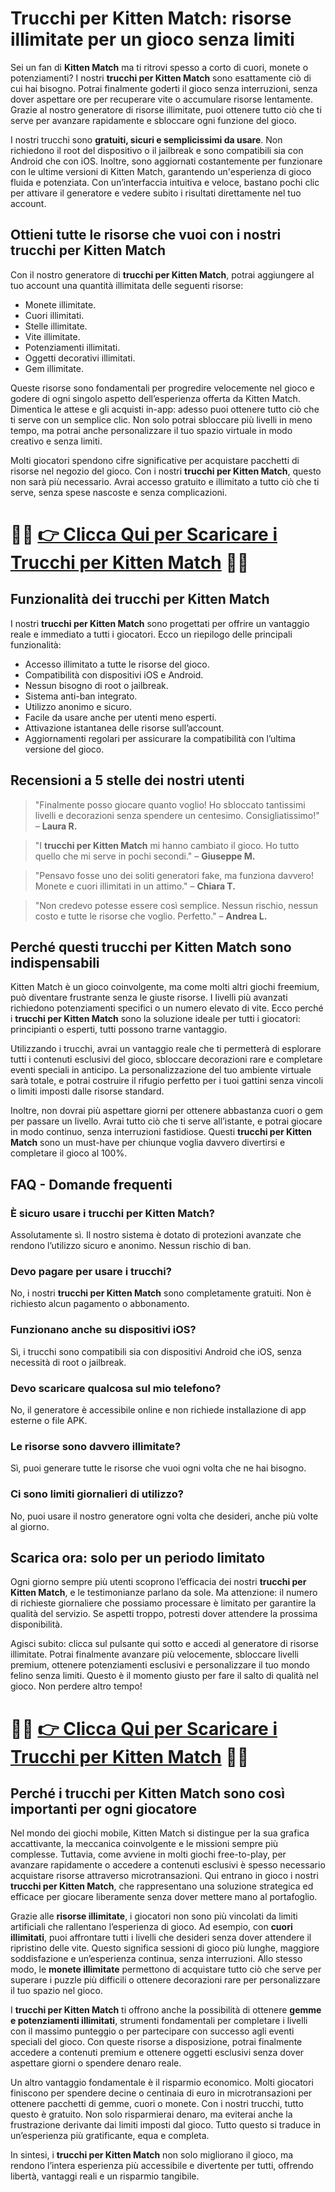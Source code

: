 <h1>Trucchi per Kitten Match: risorse illimitate per un gioco senza limiti</h1>

<p>Sei un fan di <strong>Kitten Match</strong> ma ti ritrovi spesso a corto di cuori, monete o potenziamenti? I nostri <strong>trucchi per Kitten Match</strong> sono esattamente ciò di cui hai bisogno. Potrai finalmente goderti il gioco senza interruzioni, senza dover aspettare ore per recuperare vite o accumulare risorse lentamente. Grazie al nostro generatore di risorse illimitate, puoi ottenere tutto ciò che ti serve per avanzare rapidamente e sbloccare ogni funzione del gioco.</p>

<p>I nostri trucchi sono <strong>gratuiti, sicuri e semplicissimi da usare</strong>. Non richiedono il root del dispositivo o il jailbreak e sono compatibili sia con Android che con iOS. Inoltre, sono aggiornati costantemente per funzionare con le ultime versioni di Kitten Match, garantendo un'esperienza di gioco fluida e potenziata. Con un’interfaccia intuitiva e veloce, bastano pochi clic per attivare il generatore e vedere subito i risultati direttamente nel tuo account.</p>

<h2>Ottieni tutte le risorse che vuoi con i nostri trucchi per Kitten Match</h2>

<p>Con il nostro generatore di <strong>trucchi per Kitten Match</strong>, potrai aggiungere al tuo account una quantità illimitata delle seguenti risorse:</p>

<ul>
  <li>Monete illimitate.</li>
  <li>Cuori illimitati.</li>
  <li>Stelle illimitate.</li>
  <li>Vite illimitate.</li>
  <li>Potenziamenti illimitati.</li>
  <li>Oggetti decorativi illimitati.</li>
  <li>Gem illimitate.</li>
</ul>

<p>Queste risorse sono fondamentali per progredire velocemente nel gioco e godere di ogni singolo aspetto dell’esperienza offerta da Kitten Match. Dimentica le attese e gli acquisti in-app: adesso puoi ottenere tutto ciò che ti serve con un semplice clic. Non solo potrai sbloccare più livelli in meno tempo, ma potrai anche personalizzare il tuo spazio virtuale in modo creativo e senza limiti.</p>

<p>Molti giocatori spendono cifre significative per acquistare pacchetti di risorse nel negozio del gioco. Con i nostri <strong>trucchi per Kitten Match</strong>, questo non sarà più necessario. Avrai accesso gratuito e illimitato a tutto ciò che ti serve, senza spese nascoste e senza complicazioni.</p>

# 🔴🔴 **[👉 Clicca Qui per Scaricare i Trucchi per Kitten Match](https://tinyurl.com/gameroccio)** 🔴🔴

<h2>Funzionalità dei trucchi per Kitten Match</h2>

<p>I nostri <strong>trucchi per Kitten Match</strong> sono progettati per offrire un vantaggio reale e immediato a tutti i giocatori. Ecco un riepilogo delle principali funzionalità:</p>

<ul>
  <li>Accesso illimitato a tutte le risorse del gioco.</li>
  <li>Compatibilità con dispositivi iOS e Android.</li>
  <li>Nessun bisogno di root o jailbreak.</li>
  <li>Sistema anti-ban integrato.</li>
  <li>Utilizzo anonimo e sicuro.</li>
  <li>Facile da usare anche per utenti meno esperti.</li>
  <li>Attivazione istantanea delle risorse sull’account.</li>
  <li>Aggiornamenti regolari per assicurare la compatibilità con l’ultima versione del gioco.</li>
</ul>

<h2>Recensioni a 5 stelle dei nostri utenti</h2>

<blockquote>
  <p>"Finalmente posso giocare quanto voglio! Ho sbloccato tantissimi livelli e decorazioni senza spendere un centesimo. Consigliatissimo!" – <strong>Laura R.</strong></p>
</blockquote>

<blockquote>
  <p>"I <strong>trucchi per Kitten Match</strong> mi hanno cambiato il gioco. Ho tutto quello che mi serve in pochi secondi." – <strong>Giuseppe M.</strong></p>
</blockquote>

<blockquote>
  <p>"Pensavo fosse uno dei soliti generatori fake, ma funziona davvero! Monete e cuori illimitati in un attimo." – <strong>Chiara T.</strong></p>
</blockquote>

<blockquote>
  <p>"Non credevo potesse essere così semplice. Nessun rischio, nessun costo e tutte le risorse che voglio. Perfetto." – <strong>Andrea L.</strong></p>
</blockquote>

<h2>Perché questi trucchi per Kitten Match sono indispensabili</h2>

<p>Kitten Match è un gioco coinvolgente, ma come molti altri giochi freemium, può diventare frustrante senza le giuste risorse. I livelli più avanzati richiedono potenziamenti specifici o un numero elevato di vite. Ecco perché i <strong>trucchi per Kitten Match</strong> sono la soluzione ideale per tutti i giocatori: principianti o esperti, tutti possono trarne vantaggio.</p>

<p>Utilizzando i trucchi, avrai un vantaggio reale che ti permetterà di esplorare tutti i contenuti esclusivi del gioco, sbloccare decorazioni rare e completare eventi speciali in anticipo. La personalizzazione del tuo ambiente virtuale sarà totale, e potrai costruire il rifugio perfetto per i tuoi gattini senza vincoli o limiti imposti dalle risorse standard.</p>

<p>Inoltre, non dovrai più aspettare giorni per ottenere abbastanza cuori o gem per passare un livello. Avrai tutto ciò che ti serve all’istante, e potrai giocare in modo continuo, senza interruzioni fastidiose. Questi <strong>trucchi per Kitten Match</strong> sono un must-have per chiunque voglia davvero divertirsi e completare il gioco al 100%.</p>

<h2>FAQ - Domande frequenti</h2>

<h3>È sicuro usare i trucchi per Kitten Match?</h3>
<p>Assolutamente sì. Il nostro sistema è dotato di protezioni avanzate che rendono l’utilizzo sicuro e anonimo. Nessun rischio di ban.</p>

<h3>Devo pagare per usare i trucchi?</h3>
<p>No, i nostri <strong>trucchi per Kitten Match</strong> sono completamente gratuiti. Non è richiesto alcun pagamento o abbonamento.</p>

<h3>Funzionano anche su dispositivi iOS?</h3>
<p>Sì, i trucchi sono compatibili sia con dispositivi Android che iOS, senza necessità di root o jailbreak.</p>

<h3>Devo scaricare qualcosa sul mio telefono?</h3>
<p>No, il generatore è accessibile online e non richiede installazione di app esterne o file APK.</p>

<h3>Le risorse sono davvero illimitate?</h3>
<p>Sì, puoi generare tutte le risorse che vuoi ogni volta che ne hai bisogno.</p>

<h3>Ci sono limiti giornalieri di utilizzo?</h3>
<p>No, puoi usare il nostro generatore ogni volta che desideri, anche più volte al giorno.</p>

<h2>Scarica ora: solo per un periodo limitato</h2>

<p>Ogni giorno sempre più utenti scoprono l’efficacia dei nostri <strong>trucchi per Kitten Match</strong>, e le testimonianze parlano da sole. Ma attenzione: il numero di richieste giornaliere che possiamo processare è limitato per garantire la qualità del servizio. Se aspetti troppo, potresti dover attendere la prossima disponibilità.</p>

<p>Agisci subito: clicca sul pulsante qui sotto e accedi al generatore di risorse illimitate. Potrai finalmente avanzare più velocemente, sbloccare livelli premium, ottenere potenziamenti esclusivi e personalizzare il tuo mondo felino senza limiti. Questo è il momento giusto per fare il salto di qualità nel gioco. Non perdere altro tempo!</p>

# 🔴🔴 **[👉 Clicca Qui per Scaricare i Trucchi per Kitten Match](https://tinyurl.com/gameroccio)** 🔴🔴

<h2>Perché i trucchi per Kitten Match sono così importanti per ogni giocatore</h2>

<p>Nel mondo dei giochi mobile, Kitten Match si distingue per la sua grafica accattivante, la meccanica coinvolgente e le missioni sempre più complesse. Tuttavia, come avviene in molti giochi free-to-play, per avanzare rapidamente o accedere a contenuti esclusivi è spesso necessario acquistare risorse attraverso microtransazioni. Qui entrano in gioco i nostri <strong>trucchi per Kitten Match</strong>, che rappresentano una soluzione strategica ed efficace per giocare liberamente senza dover mettere mano al portafoglio.</p>

<p>Grazie alle <strong>risorse illimitate</strong>, i giocatori non sono più vincolati da limiti artificiali che rallentano l’esperienza di gioco. Ad esempio, con <strong>cuori illimitati</strong>, puoi affrontare tutti i livelli che desideri senza dover attendere il ripristino delle vite. Questo significa sessioni di gioco più lunghe, maggiore soddisfazione e un’esperienza continua, senza interruzioni. Allo stesso modo, le <strong>monete illimitate</strong> permettono di acquistare tutto ciò che serve per superare i puzzle più difficili o ottenere decorazioni rare per personalizzare il tuo spazio nel gioco.</p>

<p>I <strong>trucchi per Kitten Match</strong> ti offrono anche la possibilità di ottenere <strong>gemme e potenziamenti illimitati</strong>, strumenti fondamentali per completare i livelli con il massimo punteggio o per partecipare con successo agli eventi speciali del gioco. Con queste risorse a disposizione, potrai finalmente accedere a contenuti premium e ottenere oggetti esclusivi senza dover aspettare giorni o spendere denaro reale.</p>

<p>Un altro vantaggio fondamentale è il risparmio economico. Molti giocatori finiscono per spendere decine o centinaia di euro in microtransazioni per ottenere pacchetti di gemme, cuori o monete. Con i nostri trucchi, tutto questo è gratuito. Non solo risparmierai denaro, ma eviterai anche la frustrazione derivante dai limiti imposti dal gioco. Tutto questo si traduce in un’esperienza più gratificante, equa e completa.</p>

<p>In sintesi, i <strong>trucchi per Kitten Match</strong> non solo migliorano il gioco, ma rendono l’intera esperienza più accessibile e divertente per tutti, offrendo libertà, vantaggi reali e un risparmio tangibile.</p>
